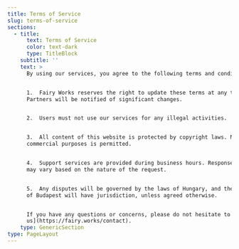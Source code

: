 ```yaml
---
title: Terms of Service
slug: terms-of-service
sections:
  - title:
      text: Terms of Service
      color: text-dark
      type: TitleBlock
    subtitle: ''
    text: >
      By using our services, you agree to the following terms and conditions:


      1.  Fairy Works reserves the right to update these terms at any time.
      Partners will be notified of significant changes.


      2.  Users must not use our services for any illegal activities.


      3.  All content of this website is protected by copyright laws. No use of
      commercial purposes is permitted.


      4.  Support services are provided during business hours. Response times
      may vary based on the nature of the request.


      5.  Any disputes will be governed by the laws of Hungary, and the courts
      of Budapest will have jurisdiction, unless agreed otherwise.


      If you have any questions or concerns, please do not hesitate to [contact
      us](https://fairy.works/contact).
    type: GenericSection
type: PageLayout
---
```

